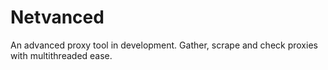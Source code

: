 # Netvanced
An advanced proxy tool in development. Gather, scrape and check proxies with multithreaded ease.
